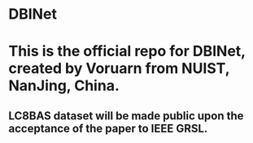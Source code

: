 # DBINet
<h1>This is the official repo for DBINet, created by Voruarn from NUIST, NanJing, China. </h1>
<h2>LC8BAS dataset will be made public upon the acceptance of the paper to IEEE GRSL.</h2>

